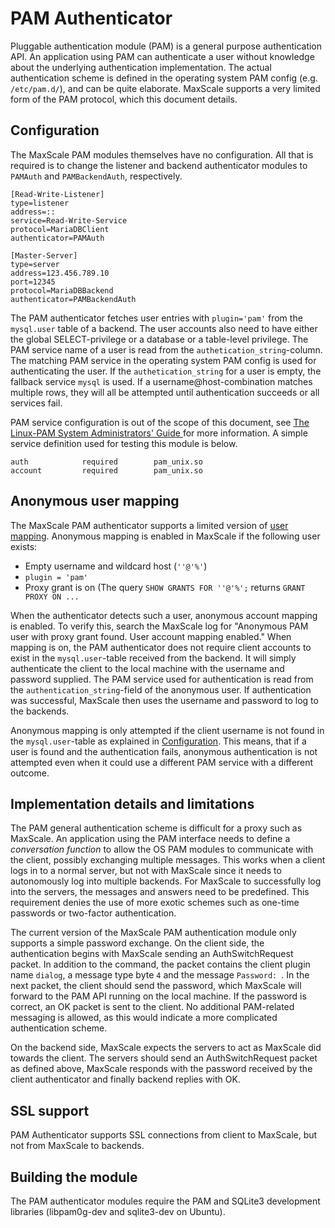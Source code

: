 # PAM Authenticator

Pluggable authentication module (PAM) is a general purpose authentication API.
An application using PAM can authenticate a user without knowledge about the
underlying authentication implementation. The actual authentication scheme is
defined in the operating system PAM config (e.g. `/etc/pam.d/`), and can be
quite elaborate. MaxScale supports a very limited form of the PAM protocol,
which this document details.

## Configuration

The MaxScale PAM modules themselves have no configuration. All that is required
is to change the listener and backend authenticator modules to `PAMAuth` and
`PAMBackendAuth`, respectively.

```
[Read-Write-Listener]
type=listener
address=::
service=Read-Write-Service
protocol=MariaDBClient
authenticator=PAMAuth

[Master-Server]
type=server
address=123.456.789.10
port=12345
protocol=MariaDBBackend
authenticator=PAMBackendAuth
```

The PAM authenticator fetches user entries with `plugin='pam'` from
the `mysql.user` table of a backend. The user accounts also need to have either
the global SELECT-privilege or a database or a table-level privilege. The PAM
service name of a user is read from the `authetication_string`-column. The
matching PAM service in the operating system PAM config is used for
authenticating the user. If the `authetication_string` for a user is empty,
the fallback service `mysql` is used. If a username@host-combination matches
multiple rows, they will all be attempted until authentication succeeds or all
services fail.

PAM service configuration is out of the scope of this document, see
[The Linux-PAM System Administrators' Guide
](http://www.linux-pam.org/Linux-PAM-html/Linux-PAM_SAG.html) for more
information. A simple service definition used for testing this module is below.

```
auth            required        pam_unix.so
account         required        pam_unix.so
```

## Anonymous user mapping

The MaxScale PAM authenticator supports a limited version of
[user mapping](https://mariadb.com/kb/en/library/user-and-group-mapping-with-pam/).
Anonymous mapping is enabled in MaxScale if the following user exists:
- Empty username and wildcard host (`''@'%'`)
- `plugin = 'pam'`
- Proxy grant is on (The query `SHOW GRANTS FOR ''@'%';` returns `GRANT PROXY ON ...`

When the authenticator detects such a user, anonymous account mapping is enabled.
To verify this, search the MaxScale log for "Anonymous PAM user with proxy grant
found. User account mapping enabled." When mapping is on, the PAM authenticator
does not require client accounts to exist in the `mysql.user`-table received from
the backend. It will simply authenticate the client to the local machine with
the username and password supplied. The PAM service used for authentication is
read from the `authentication_string`-field of the anonymous user. If authentication
was successful, MaxScale then uses the username and password to log to the backends.

Anonymous mapping is only attempted if the client username is not found in the
`mysql.user`-table as explained in [Configuration](#configuration). This means,
that if a user is found and the authentication fails, anonymous authentication
is not attempted even when it could use a different PAM service with a different
outcome.

## Implementation details and limitations

The PAM general authentication scheme is difficult for a proxy such as MaxScale.
An application using the PAM interface needs to define a *conversation function*
to allow the OS PAM modules to communicate with the client, possibly exchanging
multiple messages. This works when a client logs in to a normal server, but not
with MaxScale since it needs to autonomously log into multiple backends. For
MaxScale to successfully log into the servers, the messages and answers need to
be predefined. This requirement denies the use of more exotic schemes such as
one-time passwords or two-factor authentication.

The current version of the MaxScale PAM authentication module only supports a
simple password exchange. On the client side, the authentication begins with
MaxScale sending an AuthSwitchRequest packet. In addition to the command, the
packet contains the client plugin name `dialog`, a message type byte `4` and the
message `Password: `. In the next packet, the client should send the password,
which MaxScale will forward to the PAM API running on the local machine. If the
password is correct, an OK packet is sent to the client. No additional
PAM-related messaging is allowed, as this would indicate a more complicated
authentication scheme.

On the backend side, MaxScale expects the servers to act as MaxScale did towards
the client. The servers should send an AuthSwitchRequest packet as defined
above, MaxScale responds with the password received by the client authenticator
and finally backend replies with OK.

## SSL support

PAM Authenticator supports SSL connections from client to MaxScale, but not from
MaxScale to backends.

## Building the module

The PAM authenticator modules require the PAM and SQLite3 development
libraries (libpam0g-dev and sqlite3-dev on Ubuntu).
